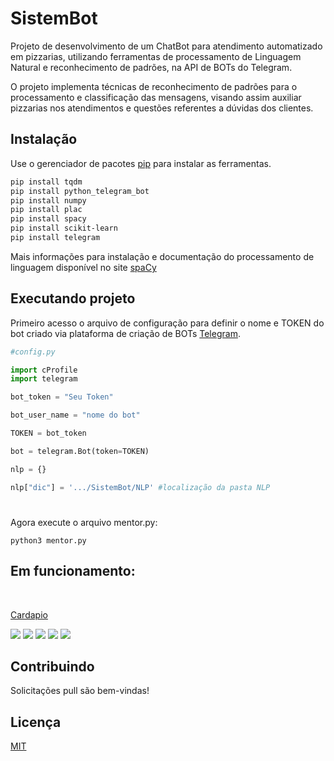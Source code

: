 # SistemBot

Projeto de desenvolvimento de um ChatBot para atendimento automatizado em pizzarias, utilizando ferramentas de processamento de Linguagem Natural e reconhecimento de padrões, na API de BOTs do Telegram. 

O projeto implementa técnicas de reconhecimento de padrões para o processamento
e classificação das mensagens, visando assim auxiliar pizzarias nos atendimentos e questões
referentes a dúvidas dos clientes.

## Instalação

Use o gerenciador de pacotes [pip](https://pip.pypa.io/en/stable/) para instalar as ferramentas.

```bash
pip install tqdm
pip install python_telegram_bot
pip install numpy
pip install plac
pip install spacy
pip install scikit-learn
pip install telegram
```

Mais informações para instalação e documentação do processamento de linguagem disponível no site [spaCy](https://spacy.io/usage)

## Executando projeto
Primeiro acesso o arquivo de configuração para definir o nome e TOKEN do bot criado via plataforma de criação de BOTs [Telegram](https://core.telegram.org/bots/api).

```python
#config.py

import cProfile
import telegram

bot_token = "Seu Token"

bot_user_name = "nome do bot"

TOKEN = bot_token

bot = telegram.Bot(token=TOKEN)

nlp = {}

nlp["dic"] = '.../SistemBot/NLP' #localização da pasta NLP
```
#
Agora execute o arquivo mentor.py:

```
python3 mentor.py
```
## Em funcionamento:
<br>

[Cardapio](https://github.com/doug1043/SistemBot/blob/master/testes/cardapio.png?raw=true)
  
  <img src="https://github.com/doug1043/SistemBot/blob/master/testes/cardapio.png?raw=true">
  
  <img src="https://github.com/doug1043/SistemBot/blob/master/testes/confirma.png?raw=true">

  <img src="https://github.com/doug1043/SistemBot/blob/master/testes/finalizado.png?raw=true">
  
  <img src="https://github.com/doug1043/SistemBot/blob/master/testes/pedidocompleto.png?raw=true">
  
  <img src="https://github.com/doug1043/SistemBot/blob/master/testes/pedidopizza.png?raw=true">
  
<br>

## Contribuindo
Solicitações pull são bem-vindas!

## Licença
[MIT](https://choosealicense.com/licenses/mit/)
